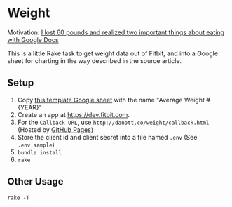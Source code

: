 # Weight

Motivation: [I lost 60 pounds and realized two important things about eating with Google Docs](http://qz.com/437912/google-docs-helped-me-lose-60-pounds-and-realize-two-important-things-about-eating/)

This is a little Rake task to get weight data out of Fitbit, and into a Google
sheet for charting in the way described in the source article.

## Setup

1. Copy [this template Google sheet](https://docs.google.com/spreadsheets/d/13NUMpIpHKumFRGzayDIIfoXYVscvh1WsFG2Sf5fDkyo/edit?usp=sharing) with the name "Average Weight #{YEAR}"
2. Create an app at https://dev.fitbit.com.
  1. For the `Callback URL`, use `http://danott.co/weight/callback.html` (Hosted by [GitHub Pages](https://github.com/danott/weight/blob/gh-pages/callback.html))
  2. Store the client id and client secret into a file named `.env` (See `.env.sample`)
3. `bundle install`
4. `rake`

## Other Usage

```
rake -T
```

